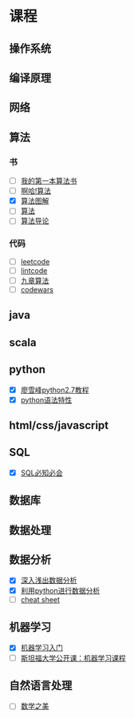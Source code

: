 # 课程

## 操作系统

## 编译原理

## 网络

## 算法

### 书

- [ ] [我的第一本算法书](https://book.douban.com/subject/30357170/)
- [ ] [啊哈!算法](https://book.douban.com/subject/25894685/)
- [x] [算法图解](https://book.douban.com/subject/26979890/)
- [ ] [算法](https://book.douban.com/subject/19952400/)
- [ ] [算法导论](https://book.douban.com/subject/1885170/)

### 代码

- [ ] [leetcode](https://leetcode.com/)
- [ ] [lintcode](http://www.lintcode.com/zh-cn/problem/#)
- [ ] [九章算法](http://www.jiuzhang.com/solution/)
- [ ] [codewars](http://www.codewars.com/about)

## java

## scala

## python

- [x] [廖雪峰python2.7教程](http://www.liaoxuefeng.com/wiki/001374738125095c955c1e6d8bb493182103fac9270762a000/)
- [x] [python语法特性](https://github.com/im-iron-man/python-gramma)

## html/css/javascript

## SQL

- [x] [SQL必知必会](https://book.douban.com/subject/24250054/)

## 数据库

## 数据处理

## 数据分析

- [x] [深入浅出数据分析](https://book.douban.com/subject/5257905/)
- [x] [利用python进行数据分析](https://book.douban.com/subject/25779298/)
- [ ] [cheat sheet](https://github.com/im-iron-man/outline/blob/master/%E6%95%B0%E6%8D%AE%E5%88%86%E6%9E%90.md)

## 机器学习

- [x] [机器学习入门](https://github.com/im-iron-man/data-analysis)
- [ ] [斯坦福大学公开课：机器学习课程](http://open.163.com/special/opencourse/machinelearning.html)

## 自然语言处理

- [ ] [数学之美](https://book.douban.com/subject/10750155/)

